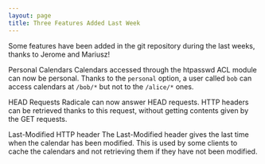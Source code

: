 ```yaml
---
layout: page
title: Three Features Added Last Week
---
```


Some features have been added in the git repository during the last weeks,
thanks to Jerome and Mariusz!

Personal Calendars
  Calendars accessed through the htpasswd ACL module can now be
  personal. Thanks to the ``personal`` option, a user called ``bob`` can access
  calendars at ``/bob/*`` but not to the ``/alice/*`` ones.

HEAD Requests
  Radicale can now answer HEAD requests. HTTP headers can be retrieved thanks
  to this request, without getting contents given by the GET requests.

Last-Modified HTTP header
  The Last-Modified header gives the last time when the calendar has been
  modified. This is used by some clients to cache the calendars and not
  retrieving them if they have not been modified.
